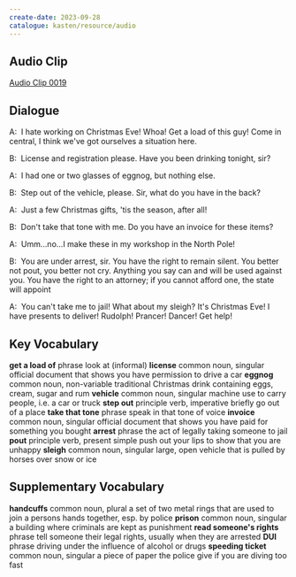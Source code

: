 ```yaml
---
create-date: 2023-09-28
catalogue: kasten/resource/audio
---
```


## Audio Clip
[Audio Clip 0019](https://archive.org/download/englishpod_all/englishpod_0019dg.mp3)

## Dialogue
A:  I hate working on Christmas Eve!  Whoa!  Get a load of  this guy!  Come in  central,  I think we've got ourselves a situation here.

B:  License and registration  please.   Have you been drinking  tonight,  sir?

A:  I had one or two glasses of eggnog,  but  nothing else.

B:  Step out  of the  vehicle,  please.  Sir,  what do you have in the  back?

A:  Just a few Christmas  gifts,  'tis the season,  after all!

B:  Don't take  that tone  with me.  Do you  have an invoice  for these items?

A:  Umm...no...I make these in my workshop  in the  North Pole!

B:  You are under arrest,  sir.   You have the right to remain  silent.  You better not pout,  you better not cry.   Anything  you say  can and will be used against you.   You have the right to an attorney;  if  you cannot afford one,  the state  will appoint

A:  You  can't  take me  to  jail!  What about  my sleigh?   It's Christmas Eve!  I have presents to deliver!  Rudolph!   Prancer!   Dancer!   Get help!

## Key Vocabulary
**get a load of**    phrase                           look at (informal)
**license**          common noun, singular            official document that shows you have permission to drive a car
**eggnog**           common noun, non-variable        traditional Christmas drink containing eggs, cream, sugar and rum
**vehicle**          common noun, singular            machine use to carry people, i.e. a car or truck
**step out**         principle verb, imperative       briefly go out of a place
**take that tone**   phrase                           speak in that tone of voice
**invoice**          common noun, singular            official document that shows you have paid for something you bought
**arrest**           phrase                           the act of legally taking someone to jail
**pout**             principle verb, present simple   push out your lips to show that you are unhappy
**sleigh**           common noun, singular            large, open vehicle that is pulled by horses over snow or ice

## Supplementary Vocabulary
**handcuffs**               common noun, plural     a set of two metal rings that are used to join a persons hands together, esp. by police
**prison**                  common noun, singular   a building where criminals are kept as punishment
**read someone's rights**   phrase                  tell someone their legal rights, usually when they are arrested
**DUI**                     phrase                  driving under the influence of alcohol or drugs
**speeding ticket**         common noun, singular   a piece of paper the police give if you are diving too fast
